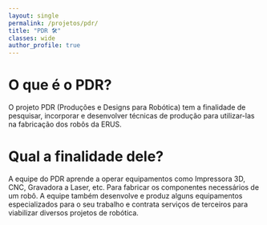 ```yaml
---
layout: single
permalink: /projetos/pdr/
title: "PDR 🛠️"
classes: wide
author_profile: true
---
```



# O que é o PDR?
O projeto PDR (Produções e Designs para Robótica) tem a finalidade de pesquisar, incorporar e desenvolver técnicas de produção para utilizar-las na fabricação dos robôs da ERUS.

# Qual a finalidade dele?
A equipe do PDR aprende a operar equipamentos como Impressora 3D, CNC, Gravadora a Laser, etc. Para fabricar os componentes necessários de um robô. A equipe também desenvolve e produz alguns equipamentos especializados para o seu trabalho e contrata serviços de terceiros para viabilizar diversos projetos de robótica.